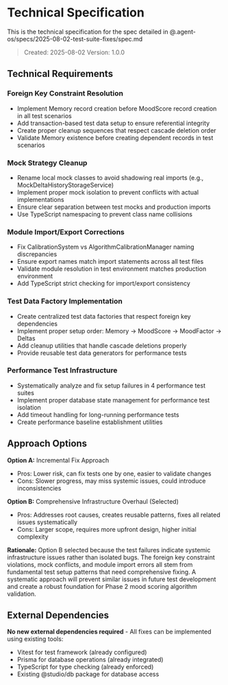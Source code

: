 # Technical Specification

This is the technical specification for the spec detailed in @.agent-os/specs/2025-08-02-test-suite-fixes/spec.md

> Created: 2025-08-02
> Version: 1.0.0

## Technical Requirements

### Foreign Key Constraint Resolution
- Implement Memory record creation before MoodScore record creation in all test scenarios
- Add transaction-based test data setup to ensure referential integrity
- Create proper cleanup sequences that respect cascade deletion order
- Validate Memory existence before creating dependent records in test scenarios

### Mock Strategy Cleanup
- Rename local mock classes to avoid shadowing real imports (e.g., MockDeltaHistoryStorageService)
- Implement proper mock isolation to prevent conflicts with actual implementations
- Ensure clear separation between test mocks and production imports
- Use TypeScript namespacing to prevent class name collisions

### Module Import/Export Corrections
- Fix CalibrationSystem vs AlgorithmCalibrationManager naming discrepancies
- Ensure export names match import statements across all test files
- Validate module resolution in test environment matches production environment
- Add TypeScript strict checking for import/export consistency

### Test Data Factory Implementation
- Create centralized test data factories that respect foreign key dependencies
- Implement proper setup order: Memory → MoodScore → MoodFactor → Deltas
- Add cleanup utilities that handle cascade deletions properly
- Provide reusable test data generators for performance tests

### Performance Test Infrastructure
- Systematically analyze and fix setup failures in 4 performance test suites
- Implement proper database state management for performance test isolation
- Add timeout handling for long-running performance tests
- Create performance baseline establishment utilities

## Approach Options

**Option A:** Incremental Fix Approach
- Pros: Lower risk, can fix tests one by one, easier to validate changes
- Cons: Slower progress, may miss systemic issues, could introduce inconsistencies

**Option B:** Comprehensive Infrastructure Overhaul (Selected)
- Pros: Addresses root causes, creates reusable patterns, fixes all related issues systematically
- Cons: Larger scope, requires more upfront design, higher initial complexity

**Rationale:** Option B selected because the test failures indicate systemic infrastructure issues rather than isolated bugs. The foreign key constraint violations, mock conflicts, and module import errors all stem from fundamental test setup patterns that need comprehensive fixing. A systematic approach will prevent similar issues in future test development and create a robust foundation for Phase 2 mood scoring algorithm validation.

## External Dependencies

**No new external dependencies required** - All fixes can be implemented using existing tools:
- Vitest for test framework (already configured)
- Prisma for database operations (already integrated)
- TypeScript for type checking (already enforced)
- Existing @studio/db package for database access